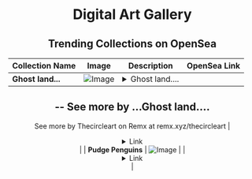 <div align="center">

# Digital Art Gallery

## Trending Collections on OpenSea

| Collection Name                       | Image                                                                                     | Description                       | OpenSea Link                                                                                          |
|---------------------------------------|-------------------------------------------------------------------------------------------|-----------------------------------|--------------------------------------------------------------------------------------------------------|
| **Ghost land...** | ![Image](https://i.seadn.io/s/raw/files/f85f694cc9d3f0ae688b4b7a621d8b79.jpg?w=500&auto=format?w=200&auto=format) | <details><summary>Ghost land....
--
See more by ...</summary>Ghost land....
--
See more by Thecircleart on Remx at remx.xyz/thecircleart</details> | <details><summary>Link</summary>[Ghost land...](https://opensea.io/collection/ghost-land-2)</details> |
| **Pudge Penguins** | ![Image](https://i.seadn.io/s/raw/files/22b1d2efa7d783e7409095c547336f89.jpg?w=500&auto=format?w=200&auto=format) |  | <details><summary>Link</summary>[Pudge Penguins](https://opensea.io/collection/pudge-penguins)</details> |

</div>
